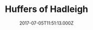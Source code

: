 ---
date: 2017-07-05T11:51:13.000Z
title: Huffers of Hadleigh
latitude: 52.044768970680046
longitude: 0.9528065517153052
category: checkin
---